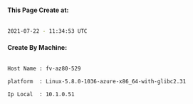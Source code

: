 
   
#### This Page Create at:

```bash

2021-07-22 - 11:34:53 UTC

```

#### Create By Machine:

```bash

Host Name : fv-az80-529

platform  : Linux-5.8.0-1036-azure-x86_64-with-glibc2.31

Ip Local  : 10.1.0.51

```

